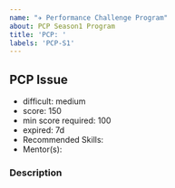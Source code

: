 ```yaml
---
name: "✈️ Performance Challenge Program"
about: PCP Season1 Program
title: 'PCP: '
labels: 'PCP-S1'
---
```


## PCP Issue

- difficult: medium
- score: 150
- min score required: 100
- expired: 7d
- Recommended Skills:
- Mentor(s):

### Description

<!-- Add issue description here. -->
